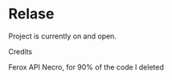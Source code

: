 # Relase

Project is currently on and open.

Credits

Ferox API
Necro, for 90% of the code I deleted 
